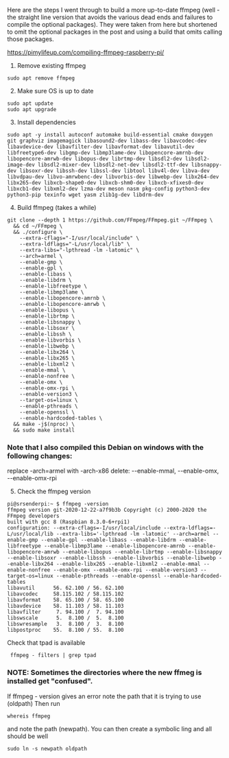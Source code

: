 Here are the steps I went through to build a more up-to-date ffmpeg (well - the straight line version that avoids the various dead ends and failures to compile the optional packages).  They were taken from here but shortened to omit the optional packages in the post and using a build that omits calling those packages.

https://pimylifeup.com/compiling-ffmpeg-raspberry-pi/



1. Remove existing ffmpeg

```
sudo apt remove ffmpeg
```

2. Make sure OS is up to date

```
sudo apt update
sudo apt upgrade
```

3. Install dependencies

```
sudo apt -y install autoconf automake build-essential cmake doxygen git graphviz imagemagick libasound2-dev libass-dev libavcodec-dev libavdevice-dev libavfilter-dev libavformat-dev libavutil-dev libfreetype6-dev libgmp-dev libmp3lame-dev libopencore-amrnb-dev libopencore-amrwb-dev libopus-dev librtmp-dev libsdl2-dev libsdl2-image-dev libsdl2-mixer-dev libsdl2-net-dev libsdl2-ttf-dev libsnappy-dev libsoxr-dev libssh-dev libssl-dev libtool libv4l-dev libva-dev libvdpau-dev libvo-amrwbenc-dev libvorbis-dev libwebp-dev libx264-dev libx265-dev libxcb-shape0-dev libxcb-shm0-dev libxcb-xfixes0-dev libxcb1-dev libxml2-dev lzma-dev meson nasm pkg-config python3-dev python3-pip texinfo wget yasm zlib1g-dev libdrm-dev
```


4. Build ffmpeg (takes a while)

```
git clone --depth 1 https://github.com/FFmpeg/FFmpeg.git ~/FFmpeg \
  && cd ~/FFmpeg \
  && ./configure \
    --extra-cflags="-I/usr/local/include" \
    --extra-ldflags="-L/usr/local/lib" \
    --extra-libs="-lpthread -lm -latomic" \
    --arch=armel \
    --enable-gmp \
    --enable-gpl \
    --enable-libass \
    --enable-libdrm \
    --enable-libfreetype \
    --enable-libmp3lame \
    --enable-libopencore-amrnb \
    --enable-libopencore-amrwb \
    --enable-libopus \
    --enable-librtmp \
    --enable-libsnappy \
    --enable-libsoxr \
    --enable-libssh \
    --enable-libvorbis \
    --enable-libwebp \
    --enable-libx264 \
    --enable-libx265 \
    --enable-libxml2 \
    --enable-mmal \
    --enable-nonfree \
    --enable-omx \
    --enable-omx-rpi \
    --enable-version3 \
    --target-os=linux \
    --enable-pthreads \
    --enable-openssl \
    --enable-hardcoded-tables \
  && make -j$(nproc) \
  && sudo make install
```
### Note that I also compiled this Debian on windows with the following changes:
replace -arch=armel with -arch-x86
delete: --enable-mmal, --enable-omx, --enable-omx-rpi
  
  5.  Check the  ffmpeg version
  
```
pi@srsenderpi:~ $ ffmpeg -version
ffmpeg version git-2020-12-22-a7f9b3b Copyright (c) 2000-2020 the FFmpeg developers
built with gcc 8 (Raspbian 8.3.0-6+rpi1)
configuration: --extra-cflags=-I/usr/local/include --extra-ldflags=-L/usr/local/lib --extra-libs='-lpthread -lm -latomic' --arch=armel --enable-gmp --enable-gpl --enable-libass --enable-libdrm --enable-libfreetype --enable-libmp3lame --enable-libopencore-amrnb --enable-libopencore-amrwb --enable-libopus --enable-librtmp --enable-libsnappy --enable-libsoxr --enable-libssh --enable-libvorbis --enable-libwebp --enable-libx264 --enable-libx265 --enable-libxml2 --enable-mmal --enable-nonfree --enable-omx --enable-omx-rpi --enable-version3 --target-os=linux --enable-pthreads --enable-openssl --enable-hardcoded-tables
libavutil      56. 62.100 / 56. 62.100
libavcodec     58.115.102 / 58.115.102
libavformat    58. 65.100 / 58. 65.100
libavdevice    58. 11.103 / 58. 11.103
libavfilter     7. 94.100 /  7. 94.100
libswscale      5.  8.100 /  5.  8.100
libswresample   3.  8.100 /  3.  8.100
libpostproc    55.  8.100 / 55.  8.100
```

Check that tpad is available

```
 ffmpeg - filters | grep tpad
```

### NOTE:  Sometimes the directories where the new ffmeg is installed get "confused".
If ffmpeg - version gives an error note the path that it is trying to use (oldpath)
Then run
```
whereis ffmpeg
```
and note the path (newpath). You can then create a symbolic ling and all should be well

```
sudo ln -s newpath oldpath
```

